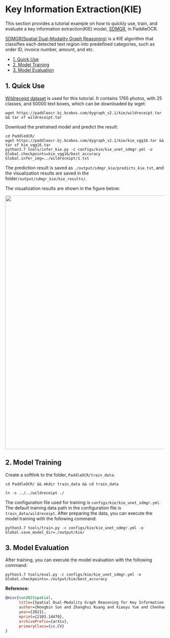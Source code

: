 

# Key Information Extraction(KIE)

This section provides a tutorial example on how to quickly use, train, and evaluate a key information extraction(KIE) model, [SDMGR](https://arxiv.org/abs/2103.14470), in PaddleOCR.

[SDMGR(Spatial Dual-Modality Graph Reasoning)](https://arxiv.org/abs/2103.14470) is a KIE algorithm that classifies each detected text region into predefined categories, such as order ID, invoice number, amount, and etc.


* [1. Quick Use](#1-----)
* [2. Model Training](#2-----)
* [3. Model Evaluation](#3-----)

<a name="1-----"></a>

## 1. Quick Use

[Wildreceipt dataset](https://paperswithcode.com/dataset/wildreceipt) is used for this tutorial. It contains 1765 photos, with 25 classes, and 50000 text boxes, which can be downloaded by wget:

```shell
wget https://paddleocr.bj.bcebos.com/dygraph_v2.1/kie/wildreceipt.tar && tar xf wildreceipt.tar
```

Download the pretrained model and predict the result:

```shell
cd PaddleOCR/
wget https://paddleocr.bj.bcebos.com/dygraph_v2.1/kie/kie_vgg16.tar && tar xf kie_vgg16.tar
python3.7 tools/infer_kie.py -c configs/kie/kie_unet_sdmgr.yml -o Global.checkpoints=kie_vgg16/best_accuracy  Global.infer_img=../wildreceipt/1.txt
```

The prediction result is saved as `./output/sdmgr_kie/predicts_kie.txt`, and the visualization results are saved in the folder`/output/sdmgr_kie/kie_results/`.

The visualization results are shown in the figure below:

<div align="center">
    <img src="./imgs/0.png" width="800">
</div>

<a name="2-----"></a>
## 2. Model Training

Create a softlink to the folder, `PaddleOCR/train_data`:
```shell
cd PaddleOCR/ && mkdir train_data && cd train_data

ln -s ../../wildreceipt ./
```

The configuration file used for training is `configs/kie/kie_unet_sdmgr.yml`. The default training data path in the configuration file is `train_data/wildreceipt`. After preparing the data, you can execute the model training with the following command:
```shell
python3.7 tools/train.py -c configs/kie/kie_unet_sdmgr.yml -o Global.save_model_dir=./output/kie/
```
<a name="3-----"></a>

## 3. Model Evaluation

After training, you can execute the model evaluation with the following command:

```shell
python3.7 tools/eval.py -c configs/kie/kie_unet_sdmgr.yml -o Global.checkpoints=./output/kie/best_accuracy
```

**Reference:**

<!-- [ALGORITHM] -->

```bibtex
@misc{sun2021spatial,
      title={Spatial Dual-Modality Graph Reasoning for Key Information Extraction},
      author={Hongbin Sun and Zhanghui Kuang and Xiaoyu Yue and Chenhao Lin and Wayne Zhang},
      year={2021},
      eprint={2103.14470},
      archivePrefix={arXiv},
      primaryClass={cs.CV}
}
```
